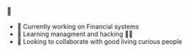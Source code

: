 ### 👋

- 🔭 Currently working on Financial systems
- 🌱 Learning managment and hacking 🏴‍☠️
- 👯 Looking to collaborate with good living curious people
